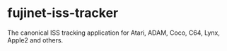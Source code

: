 # fujinet-iss-tracker
The canonical ISS tracking application for Atari, ADAM, Coco, C64, Lynx, Apple2 and others.
